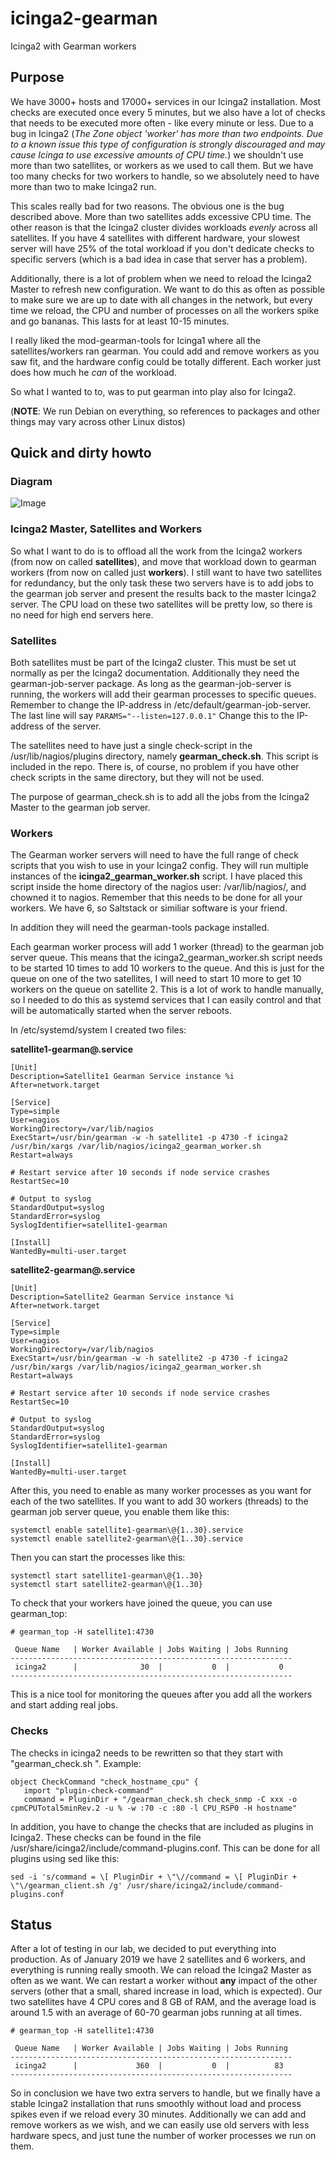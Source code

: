 # icinga2-gearman
Icinga2 with Gearman workers

## Purpose
We have 3000+ hosts and 17000+ services in our Icinga2 installation. Most checks are executed once every 5 minutes, but we also have a lot of checks that needs to be executed more often - like every minute or less. Due to a bug in Icinga2 (_The Zone object 'worker' has more than two endpoints. Due to a known issue this type of configuration is strongly discouraged and may cause Icinga to use excessive amounts of CPU time._) we shouldn't use more than two satellites, or workers as we used to call them. But we have too many checks for two workers to handle, so we absolutely need to have more than two to make Icinga2 run.

This scales really bad for two reasons. The obvious one is the bug described above. More than two satellites adds excessive CPU time. The other reason is that the Icinga2 cluster divides workloads *evenly* across all satellites. If you have 4 satellites with different hardware, your slowest server will have 25% of the total workload if you don't dedicate checks to specific servers (which is a bad idea in case that server has a problem).

Additionally, there is a lot of problem when we need to reload the Icinga2 Master to refresh new configuration. We want to do this as often as possible to make sure we are up to date with all changes in the network, but every time we reload, the CPU and number of processes on all the workers spike and go bananas. This lasts for at least 10-15 minutes.

I really liked the mod-gearman-tools for Icinga1 where all the satellites/workers ran gearman. You could add and remove workers as you saw fit, and the hardware config could be totally different. Each worker just does how much he _can_ of the workload.

So what I wanted to to, was to put gearman into play also for Icinga2.

(**NOTE**: We run Debian on everything, so references to packages and other things may vary across other Linux distos)

## Quick and dirty howto

### Diagram
![Image](PoC_Diagram.png "diagram")

### Icinga2 Master, Satellites and Workers
So what I want to do is to offload all the work from the Icinga2 workers (from now on called **satellites**), and move that workload down to gearman workers (from now on called just **workers**). I still want to have two satellites for redundancy, but the only task these two servers have is to add jobs to the gearman job server and present the results back to the master Icinga2 server. The CPU load on these two satellites will be pretty low, so there is no need for high end servers here.

### Satellites
Both satellites must be part of the Icinga2 cluster. This must be set ut normally as per the Icinga2 documentation. Additionally they need the gearman-job-server package. As long as the gearman-job-server is running, the workers will add their gearman processes to specific queues. Remember to change the IP-address in /etc/default/gearman-job-server. The last line will say `PARAMS="--listen=127.0.0.1"` Change this to the IP-address of the server.

The satellites need to have just a single check-script in the /usr/lib/nagios/plugins directory, namely **gearman_check.sh**. This script is included in the repo. There is, of course, no problem if you have other check scripts in the same directory, but they will not be used.

The purpose of gearman_check.sh is to add all the jobs from the Icinga2 Master to the gearman job server. 

### Workers
The Gearman worker servers will need to have the full range of check scripts that you wish to use in your Icinga2 config. They will run multiple instances of the **icinga2_gearman_worker.sh** script. I have placed this script inside the home directory of the nagios user: /var/lib/nagios/, and chowned it to nagios.  Remember that this needs to be done for all your workers. We have 6, so Saltstack or similiar software is your friend.

In addition they will need the gearman-tools package installed.

Each gearman worker process will add 1 worker (thread) to the gearman job server queue. This means that the icinga2_gearman_worker.sh script needs to be started 10 times to add 10 workers to the queue. And this is just for the queue on one of the two satellites, I will need to start 10 more to get 10 workers on the queue on satellite 2. This is a lot of work to handle manually, so I needed to do this as systemd services that I can easily control and that will be automatically started when the server reboots.

In /etc/systemd/system I created two files:

**satellite1-gearman@.service**
```
[Unit]
Description=Satellite1 Gearman Service instance %i
After=network.target

[Service]
Type=simple
User=nagios
WorkingDirectory=/var/lib/nagios
ExecStart=/usr/bin/gearman -w -h satellite1 -p 4730 -f icinga2 /usr/bin/xargs /var/lib/nagios/icinga2_gearman_worker.sh
Restart=always

# Restart service after 10 seconds if node service crashes
RestartSec=10

# Output to syslog
StandardOutput=syslog
StandardError=syslog
SyslogIdentifier=satellite1-gearman

[Install]
WantedBy=multi-user.target
```

**satellite2-gearman@.service**
```
[Unit]
Description=Satellite2 Gearman Service instance %i
After=network.target

[Service]
Type=simple
User=nagios
WorkingDirectory=/var/lib/nagios
ExecStart=/usr/bin/gearman -w -h satellite2 -p 4730 -f icinga2 /usr/bin/xargs /var/lib/nagios/icinga2_gearman_worker.sh
Restart=always

# Restart service after 10 seconds if node service crashes
RestartSec=10

# Output to syslog
StandardOutput=syslog
StandardError=syslog
SyslogIdentifier=satellite1-gearman

[Install]
WantedBy=multi-user.target
```

After this, you need to enable as many worker processes as you want for each of the two satellites. If you want to add 30 workers (threads) to the gearman job server queue, you enable them like this:

```
systemctl enable satellite1-gearman\@{1..30}.service
systemctl enable satellite2-gearman\@{1..30}.service
```

Then you can start the processes like this:

```
systemctl start satellite1-gearman\@{1..30}
systemctl start satellite2-gearman\@{1..30}
```

To check that your workers have joined the queue, you can use gearman_top:

```
# gearman_top -H satellite1:4730

 Queue Name   | Worker Available | Jobs Waiting | Jobs Running
---------------------------------------------------------------
 icinga2      |              30  |           0  |           0
---------------------------------------------------------------
```

This is a nice tool for monitoring the queues after you add all the workers and start adding real jobs.

### Checks
The checks in icinga2 needs to be rewritten so that they start with "gearman_check.sh <original full check>". Example:

```
object CheckCommand "check_hostname_cpu" {
   import "plugin-check-command"
   command = PluginDir + "/gearman_check.sh check_snmp -C xxx -o cpmCPUTotal5minRev.2 -u % -w :70 -c :80 -l CPU_RSP0 -H hostname"
```

In addition, you have to change the checks that are included as plugins in Icinga2. These checks can be found in the file /usr/share/icinga2/include/command-plugins.conf. This can be done for all plugins using sed like this:

```
sed -i 's/command = \[ PluginDir + \"\//command = \[ PluginDir + \"\/gearman_client.sh /g' /usr/share/icinga2/include/command-plugins.conf
```

## Status
After a lot of testing in our lab, we decided to put everything into production. As of January 2019 we have 2 satellites and 6 workers, and everything is running really smooth. We can reload the Icinga2 Master as often as we want. We can restart a worker without **any** impact of the other servers (other that a small, shared increase in load, which is expected). Our two satellites have 4 CPU cores and 8 GB of RAM, and the average load is around 1.5 with an average of 60-70 gearman jobs running at all times.

```
# gearman_top -H satellite1:4730

 Queue Name   | Worker Available | Jobs Waiting | Jobs Running
---------------------------------------------------------------
 icinga2      |             360  |           0  |          83
---------------------------------------------------------------
```

So in conclusion we have two extra servers to handle, but we finally have a stable Icinga2 installation that runs smoothly without load and process spikes even if we reload every 30 minutes. Additionally we can add and remove workers as we wish, and we can easily use old servers with less hardware specs, and just tune the number of worker processes we run on them.
